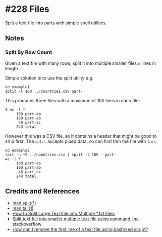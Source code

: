 # #228 Files

Split a text file into parts with simple shell utilities.

## Notes

### Split By Row Count

Given a text file with many rows, split it into multiple smaller files `n` lines in length

Simple solution is to use the split utility e.g.

    cd example1
    split -l 100 ../countries.csv part-

This produces three files with a maximum of 100 lines in each file:

    $ wc -l *
         100 part-aa
         100 part-ab
          49 part-ac
         249 total

However this was a CSV file, so it contains a header that might be good to strip first.
The `split` accepts piped data, so can first trim the file with `tail`:

    cd example2
    tail -n +2 ../countries.csv | split -l 100 - part-
    wc -l *
         100 part-aa
         100 part-ab
          48 part-ac
         248 total

## Credits and References

* [man split(1)](https://man7.org/linux/man-pages/man1/split.1.html)
* [man tail(1)](https://man7.org/linux/man-pages/man1/tail.1.html)
* [How to Split Large Text File into Multiple *.txt Files](https://www.linuxshelltips.com/split-large-file-into-multiple-files/)
* [Split text file into smaller multiple text file using command line](https://stackoverflow.com/questions/25249516/split-text-file-into-smaller-multiple-text-file-using-command-line) - stackoverflow
* [How can I remove the first line of a text file using bash/sed script?](https://stackoverflow.com/questions/339483/how-can-i-remove-the-first-line-of-a-text-file-using-bash-sed-script)
